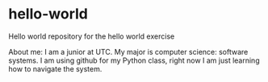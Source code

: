 # hello-world
Hello world repository for the hello world exercise

About me: I am a junior at UTC. My major is computer science: software systems.
I am using github for my Python class, right now I am just learning how to navigate the system. 
